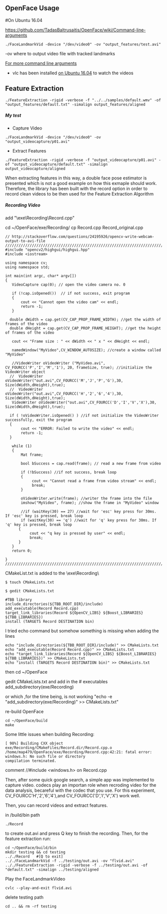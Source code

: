 OpenFace Usage
---

#On Ubuntu 16.04

https://github.com/TadasBaltrusaitis/OpenFace/wiki/Command-line-arguments

```
./FaceLandmarkVid -device "/dev/video0" -ov "output_features/test.avi"
```
-ov <location of visualized track> where to output video file with tracked landmarks

[For more command line arguments](https://github.com/TadasBaltrusaitis/OpenFace/wiki/Command-line-arguments)

* vlc has been installed [on Ubuntu 16.04](https://github.com/mxochicale/MyCollectionOfScientificTools/tree/master/vlc#on--ubuntu-1604)
to watch the videos




## Feature Extraction

```
./FeatureExtraction -rigid -verbose -f "../../samples/default.wmv" -of "output_features/default.txt" -simalign output_features/aligned
```


##### My test
* Capture Video
```
./FaceLandmarkVid -device "/dev/video0" -ov "output_videocapture/p01.avi"
```

* Extract Features
```
./FeatureExtraction -rigid -verbose -f "output_videocapture/p01.avi" -of "output_videocapture/default.txt" -simalign output_videocapture/aligned
```

When extracting features in this way, a double face pose estimator is presented
which is not a good example on how this exmaple should work. Therefore, the
library has been built with the record option in order to record clean videos
to be then used for the Feature Extraction Algorithm


#####  Recording Video



add "\exe\Recording\Record.cpp"

cd ~/OpenFace/exe/Recording/
cp Record.cpp Record_original.cpp




```
// http://stackoverflow.com/questions/24195926/opencv-write-webcam-output-to-avi-file
///////////////////////////////////////////////////////////////////////////////////////////////////////////////
#include "opencv2/highgui/highgui.hpp"
#include <iostream>

using namespace cv;
using namespace std;

int main(int argc, char* argv[])
{
   VideoCapture cap(0); // open the video camera no. 0

   if (!cap.isOpened())  // if not success, exit program
   {
       cout << "Cannot open the video cam" << endl;
       return -1;
   }

  double dWidth = cap.get(CV_CAP_PROP_FRAME_WIDTH); //get the width of frames of the video
  double dHeight = cap.get(CV_CAP_PROP_FRAME_HEIGHT); //get the height of frames of the video

   cout << "Frame size : " << dWidth << " x " << dHeight << endl;

   namedWindow("MyVideo",CV_WINDOW_AUTOSIZE); //create a window called "MyVideo"

   //VideoWriter oVideoWriter ("MyVideo.avi", CV_FOURCC('P','I','M','1'), 20, frameSize, true); //initialize the VideoWriter object
  //  VideoWriter oVideoWriter("out.avi",CV_FOURCC('M','J','P','G'),30, Size(dWidth,dHeight),true);
  //  VideoWriter oVideoWriter("out.avi",CV_FOURCC('H','2','6','4'),30, Size(dWidth,dHeight),true);
   VideoWriter oVideoWriter("out.avi",CV_FOURCC('D','I','V','X'),30, Size(dWidth,dHeight),true);

  if ( !oVideoWriter.isOpened() ) //if not initialize the VideoWriter successfully, exit the program
  {
       cout << "ERROR: Failed to write the video" << endl;
       return -1;
  }

   while (1)
   {
       Mat frame;

       bool bSuccess = cap.read(frame); // read a new frame from video

       if (!bSuccess) //if not success, break loop
       {
            cout << "Cannot read a frame from video stream" << endl;
            break;
       }

       oVideoWriter.write(frame); //writer the frame into the file
       imshow("MyVideo", frame); //show the frame in "MyVideo" window

       //if (waitKey(30) == 27) //wait for 'esc' key press for 30ms. If 'esc' key is pressed, break loop
       if (waitKey(30) == 'q') //wait for 'q' key press for 30ms. If 'q' key is pressed, break loop
      {
           cout << "q key is pressed by user" << endl;
           break;
      }
   }
   return 0;

}
///////////////////////////////////////////////////////////////////////////////////////////////////////////////
```


CMakeList.txt is added to the \exe\Recording\


```
$ touch CMakeLists.txt
```

```
$ gedit CMakeLists.txt

#TBB library
include_directories(${TBB_ROOT_DIR}/include)
add_executable(Record Record.cpp)
target_link_libraries(Record ${OpenCV_LIBS} ${Boost_LIBRARIES} ${TBB_LIBRARIES})
install (TARGETS Record DESTINATION bin)
```


I tried echo command but somehow something is missing when adding the lines
```
echo "include_directories(${TBB_ROOT_DIR}/include)" >> CMakeLists.txt
echo "add_executable(Record Record.cpp)" >> CMakeLists.txt
echo "target_link_libraries(Record ${OpenCV_LIBS} ${Boost_LIBRARIES} ${TBB_LIBRARIES})" >> CMakeLists.txt
echo "install (TARGETS Record DESTINATION bin)" >> CMakeLists.txt
```


then
cd ~/OpenFace


gedit CMakeLists.txt and add in the # executables
add_subdirectory(exe/Recording)

or which ,for the time being, is not working "echo -e "add_subdirectory(exe/Recording)" >> CMakeLists.txt"



re-build OpenFace

```
cd ~/OpenFace/build
make
```

Some little issues when building Recording:


```
[ 98%] Building CXX object exe/Recording/CMakeFiles/Record.dir/Record.cpp.o
/home/map479/OpenFace/exe/Recording/Record.cpp:42:21: fatal error: windows.h: No such file or directory
compilation terminated.
```
comment //#include <windows.h> on Record.cpp

Then, after some quick google search, a simple app was implemented to capture video.
codecs play an importan role when recroding video for the data analysis, becareful with
the codec that you use. For this experiment,
CV_FOURCC'H','2','6','4'),and CV_FOURCC('D','I','V','X') work well.


Then, you can record videos and extract features.


in /build/bin path

```
./Record
```
to create out.avi and press Q key to finish the recording.
Then, for the feature extraction run:


```
cd ~/OpenFace/build/bin
mkdir testing && cd testing
.././Record   #[Q to exit]
.././FaceLandmarkVid -f ../testing/out.avi -ov "flvid.avi"
.././FeatureExtraction -rigid -verbose -f ../testing/out.avi -of "default.txt" -simalign ../testing/aligned
```

Play the FaceLandmarkVideo
```
cvlc --play-and-exit flvid.avi
```

delete testing path
```
cd .. && rm -rf testing
```
